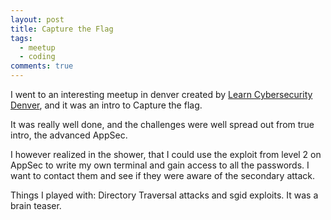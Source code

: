 ```yaml
---
layout: post
title: Capture the Flag
tags:
  - meetup
  - coding
comments: true
---
```


I went to an interesting meetup in denver created by [Learn Cybersecurity Denver](https://www.meetup.com/Learn-Cybersecurity-Denver/), and it was an intro to Capture the flag.

It was really well done, and the challenges were well spread out from true intro, the advanced AppSec.

I however realized in the shower, that I could use the exploit from level 2 on AppSec to write my own terminal and gain access to all the passwords.  I want to contact them and see if they were aware of the secondary attack.

Things I played with:  Directory Traversal attacks and sgid exploits.  It was a brain teaser.
